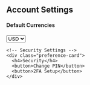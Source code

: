 <div class="dashboard-section settings">
  <h2>Account Settings</h2>
  
  <div class="preference-grid">
    <!-- Currency Preferences -->
    <div class="preference-card">
      <h4>Default Currencies</h4>
      <select>
        <option>USD</option>
        <option>EUR</option>
        <option>GBP</option>
      </select>
    </div>

    <!-- Security Settings -->
    <div class="preference-card">
      <h4>Security</h4>
      <button>Change PIN</button>
      <button>2FA Setup</button>
    </div>
  </div>
</div>
